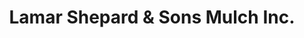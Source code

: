 ---
title: "Lamar Shepard & Sons Mulch Inc."
url: /tunnel-hill/lamar-shepard-und-sons-mulch-inc/
shop: Landwirtschaftlich
---
